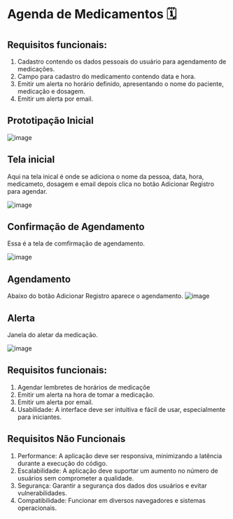 # Agenda de Medicamentos 🗓️

## Requisitos funcionais:
1. Cadastro contendo os dados pessoais do usuário para agendamento de medicações.
2. Campo  para cadastro do medicamento contendo data e hora.
3. Emitir um alerta no horário definido, apresentando o nome do paciente, medicação e dosagem.
4. Emitir um alerta por email.

## Prototipação Inicial

![image](https://github.com/ChristophDias/Projeto_Integrador/assets/142109049/271eafb5-99f0-4d4b-b8b7-884b8808b00e)

## Tela inicial

Aqui na tela inical é onde se adiciona o nome da pessoa, data, hora, medicameto, dosagem e email depois clica no botão Adicionar Registro para agendar.

![image](https://github.com/ChristophDias/Projeto_Integrador/assets/142109049/a5dd70b4-787e-402d-bd80-346065966af9)

## Confirmação de Agendamento

Essa é a tela de comfirmação de agendamento.

![image](https://github.com/ChristophDias/Projeto_Integrador/assets/142109049/ed7b5916-3027-4f0e-a778-1ccf71ca3d2a)

## Agendamento

Abaixo do botão Adicionar Registro aparece o agendamento.
![image](https://github.com/ChristophDias/Projeto_Integrador/assets/142109049/53bb1511-69a8-4125-8834-335ee6e6e63c)

## Alerta

Janela do aletar da medicação.

![image](https://github.com/ChristophDias/Projeto_Integrador/assets/142109049/c98b70db-df6a-4da3-a5f2-b4ce8fa175f9)

## Requisitos funcionais:

1. Agendar lembretes de horários de medicaçõe
2. Emitir um alerta na hora de tomar a medicação.
3. Emitir um alerta por email. 
4. Usabilidade: A interface deve ser intuitiva e fácil de usar, especialmente para iniciantes.
 
## Requisitos Não Funcionais

1. Performance: A aplicação deve ser responsiva, minimizando a latência durante a execução do código.
2. Escalabilidade: A aplicação deve suportar um aumento no número de usuários sem comprometer a qualidade.
3. Segurança: Garantir a segurança dos dados dos usuários e evitar vulnerabilidades.
4. Compatibilidade: Funcionar em diversos navegadores e sistemas operacionais.
